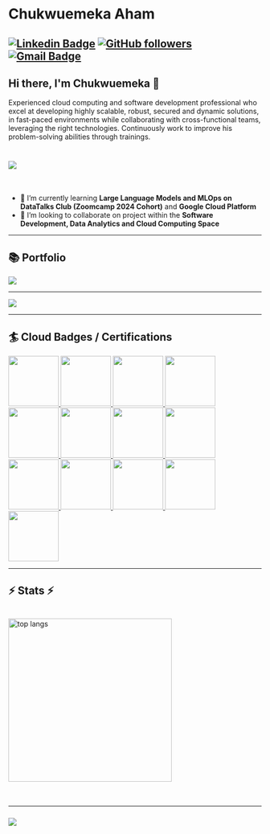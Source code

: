 # Chukwuemeka Aham
[![Linkedin Badge](https://img.shields.io/badge/-Chukwuemeka%20Aham-blue?style=social&logo=Linkedin&logoColor=blue&link=https://www.linkedin.com/in/chukwuemeka-aham-dev/)](https://www.linkedin.com/in/chukwuemeka-aham-dev/) [![GitHub followers](https://img.shields.io/github/followers/ChukwuemekaAham?label=Follow&style=social)](https://github.com/ChukwuemekaAham/?tab=follow) [![Gmail Badge](https://img.shields.io/badge/-chukwuemekaaham-c14438?style=social&logo=Gmail&logoColor=red&link=mailto:ahamchukwuemeka2@gmail.com)](mailto:ahamchukwuemeka2@gmail.com)
---
## Hi there, I'm Chukwuemeka 👋

Experienced cloud computing and software development professional who excel at developing highly scalable, robust, secured and dynamic solutions, in fast-paced environments while collaborating with cross-functional teams, leveraging the right technologies. Continuously work to improve his problem-solving abilities through trainings.

<h1 align="left"><img src="https://readme-typing-svg.herokuapp.com/?font=Righteous&size=35&center=true&vCenter=true&width=500&height=70&duration=4000&lines=Open+to+roles+such+as;+Data+Engineer;+Geospatial+Data+Engineer;+Cloud+Engineer;+Cloud+Developer;+React(Nextjs)+Developer;+Web+Developer;+Software+Developer"/>
</h1>

<br/>

- 🌱 I’m currently learning **Large Language Models and MLOps on DataTalks Club (Zoomcamp 2024 Cohort)** and **Google Cloud Platform**
- 👯 I’m looking to collaborate on project within the **Software Development, Data Analytics and Cloud Computing Space** 

 <hr/>
 
## 📚 Portfolio

<a href="https://github.com/ChukwuemekaAham?tab=repositories" target="_blank">
     <img src="https://img.shields.io/badge/Projects-white?style=for-the-badge&logo=todoist&logoColor=black" /> 
  </a>

<hr/>

<a href="https://github.com/ChukwuemekaAham/AWS-GCP-Data-Analytics-ML-GIS" target="_blank">
     <img src="https://img.shields.io/badge/Data Engineering Projects-white?style=for-the-badge&logo=todoist&logoColor=black" /> 
 </a>

<hr/>

## 🏄 Cloud Badges / Certifications
<div align="left"> 
 <a href="https://partner.cloudskillsboost.google/public_profiles/51f4be5e-4a78-4727-ac47-c2cf66032db0" target="_blank">
    <img style="width:100px; height:100px" src="https://media.licdn.com/dms/image/D560BAQFV-ds_iFfVSQ/company-logo_100_100/0/1698660876286?e=1727308800&v=beta&t=okrWid8Jx5wUIsqZWk-qYA8IDde6uKjkgNG0s6YwDRc" />
  </a>
 <a href="https://drive.google.com/drive/folders/1pfJdC5E7RRLVQ3TSHBITQRFwjpE55nK1?usp=sharing" target="_blank">
    <img style="width:100px; height:100px" src="https://media.licdn.com/dms/image/C560BAQER_QnUTXrPJw/company-logo_100_100/0/1670264051233/amazon_web_services_logo?e=1727308800&v=beta&t=jGvrjJN5fl7XciwmwQISGT0uTWVPc0x6ycAdUBDkCa4" />
  </a>
  <a href="https://www.credly.com/badges/76393b4f-ba2a-4c4d-8368-de018d2f520d" target="_blank">
    <img style="width:100px; height:100px" src="https://images.credly.com/size/340x340/images/a253b994-caa6-4dd1-bf0e-434dd012b1f6/image.png" />
  </a>
  <a href="https://www.credly.com/badges/7e336078-557e-408f-871e-743b8be0006a" target="_blank">
    <img style="width:100px; height:100px" src="https://images.credly.com/size/340x340/images/9dc6345e-db80-44de-bb44-0c78775e53fa/image.png" />
  </a>
  <a href="https://www.credly.com/badges/21877b03-2562-465a-a316-624fb678c411" target="_blank">
    <img style="width:100px; height:100px" src="https://images.credly.com/size/340x340/images/b870667f-00a3-48d7-b988-9c02b441b883/image.png" />
  <a href="https://www.credly.com/badges/f274cc53-1bc7-47ab-9e4a-5ec0b561d2cc" target="_blank">
    <img style="width:100px; height:100px" src="https://images.credly.com/size/340x340/images/efbdc0d6-b46e-4e3c-8cf8-2314d8a5b971/GCC_badge_python_1000x1000.png" />
  </a>
    <a href="https://google.accredible.com/f10dbb65-f263-4903-a6bf-81e17452bad2" target="_blank">
    <img style="width:100px; height:100px" src="https://encrypted-tbn2.gstatic.com/images?q=tbn:ANd9GcSdq4LtfiDGQ-wWeNPIIUteKksgF77X-02k50SepXw1s0AFhV16" />
  </a>
   <a href="https://google.accredible.com/e83dc21b-f6a1-4a15-ad4b-6b5a1f91190d" target="_blank">
    <img style="width:100px; height:100px" src="https://encrypted-tbn0.gstatic.com/images?q=tbn:ANd9GcS1cC7mgRFAn3do2ClbKHnNzGMIdqp9QkogdyXegTON6jwUvcmY" />
  </a>
   <a href="https://www.udacity.com/certificate/UEEY9ETE" target="_blank">
    <img style="width:100px; height:100px" src="https://s3-us-west-2.amazonaws.com/udacity-printer/production/certificates/7aa9b5be-eddc-4eb8-90a3-d67cf145a82b.svg" />
  </a>
   <a href="https://certificate.datatalks.club/dezoomcamp/2024/5ef26c60dac8e38e085b7a7b57cd62bf0e35ee24.pdf" target="_blank">
    <img style="width:100px; height:100px" src="https://media.licdn.com/dms/image/C4D0BAQFY84TXDGjQTA/company-logo_200_200/0/1640896517353/datatalks_club_logo?e=1727913600&v=beta&t=vky707u8HXuatU7UGHTOM4fHB23PJrBmPSHE-XmpGJ4" />
  </a>
   <a href="https://www.credly.com/badges/95449fe4-8ddc-4a69-b2c1-18f42746a586" target="_blank">
    <img style="width:100px; height:100px" src="https://images.credly.com/size/340x340/images/c0b439e5-79d5-498e-abc9-2b71cdf08c34/image.png" />
  </a>
   <a href="https://www.credly.com/badges/2d7b431f-42ae-4def-9cfb-2ac1eff8baef" target="_blank">
    <img style="width:100px; height:100px" src="https://images.credly.com/size/340x340/images/ae2f5bae-b110-4ea1-8e26-77cf5f76c81e/GCC_badge_IT_Support_1000x1000.png" />
  </a>
   <a href="https://confirm.udacity.com/e/3dc3b064-442d-11ef-b49b-73092a06c7f1?_gl=1*1v2er8c*_gcl_au*MTcyMzMzNjQ2OC4xNzE5MTAyODg1*_ga*MTIzMzM1MDI2MC4xNjg2ODQ0MTMx*_ga_CF22GKVCFK*MTcyMTMyMzY3Mi4xMi4xLjE3MjEzMjM2ODYuNDYuMC4w" target="_blank">
    <img style="width:100px; height:100px" src="https://media.licdn.com/dms/image/D4D2DAQGOyuqqWT7dMg/profile-treasury-image-shrink_1920_1920/0/1721324064541?e=1721934000&v=beta&t=nxBalrVuXAncQG952BeS_IqpoFmxoxzbPj1HWKHJq-c" />
  </a>
</div>

 <hr/>

<h2 align="left">⚡ Stats ⚡</h2>
<br>
<div align=left>
  <img width=325 align="center" src="https://github-readme-stats.vercel.app/api/top-langs/?username=ChukwuemekaAham&hide=HTML,CSS&langs_count=8&layout=compact&theme=react&border_radius=10&size_weight=0.5&count_weight=0.5&exclude_repo=github-readme-stats" alt="top langs" />
</div>

<br/>
<br/>

<hr/>

<h3 align="left">
    <img src="https://readme-typing-svg.herokuapp.com/?font=Righteous&size=25&center=true&vCenter=true&width=500&height=70&duration=4000&lines=Thanks+for+visiting!+✌️;+Send+me+a+message+on+Linkedin!;">
</h3>

<br/>
